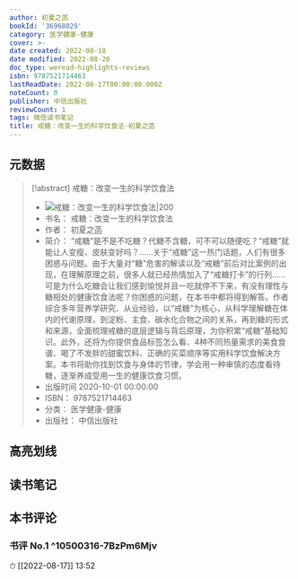 ```yaml
---
author: 初夏之菡
bookId: '36968029'
category: 医学健康-健康
cover: >-
date created: 2022-08-18
date modified: 2022-08-20
doc_type: weread-highlights-reviews
isbn: 9787521714463
lastReadDate: 2022-08-17T00:00:00.000Z
noteCount: 0
publisher: 中信出版社
reviewCount: 1
tags: 微信读书笔记
title: 戒糖：改变一生的科学饮食法-初夏之菡
---
```


## 元数据

> [!abstract] 戒糖：改变一生的科学饮食法
> - ![ 戒糖：改变一生的科学饮食法|200](https://wfqqreader-1252317822.image.myqcloud.com/cover/29/36968029/t7_36968029.jpg)
> - 书名： 戒糖：改变一生的科学饮食法
> - 作者： 初夏之菡
> - 简介： “戒糖”是不是不吃糖？代糖不含糖，可不可以随便吃？“戒糖”就能让人变瘦、皮肤变好吗？……关于“戒糖”这一热门话题，人们有很多困惑与问题。由于大量对“糖”危害的解读以及“戒糖”前后对比案例的出现，在理解原理之前，很多人就已经热情加入了“戒糖打卡”的行列……可是为什么吃糖会让我们感到愉悦并且一吃就停不下来，有没有理性与糖相处的健康饮食法呢？你困惑的问题，在本书中都将得到解答。作者综合多年营养学研究、从业经验，以“戒糖”为核心，从科学理解糖在体内的代谢原理，到淀粉、主食、碳水化合物之间的关系，再到糖的形式和来源，全面梳理戒糖的底层逻辑与背后原理，为你积累“戒糖”基础知识。此外，还将为你提供食品标签怎么看、4种不同热量需求的美食食谱、喝了不发胖的甜蜜饮料、正确的买菜顺序等实用科学饮食解决方案。本书将助你找到饮食与身体的节律，学会用一种审慎的态度看待糖，逐渐养成受用一生的健康饮食习惯。
> - 出版时间 2020-10-01 00:00:00
> - ISBN： 9787521714463
> - 分类： 医学健康-健康
> - 出版社： 中信出版社

## 高亮划线

## 读书笔记

## 本书评论

### 书评 No.1 ^10500316-7BzPm6Mjv

⏱ [[2022-08-17]] 13:52
